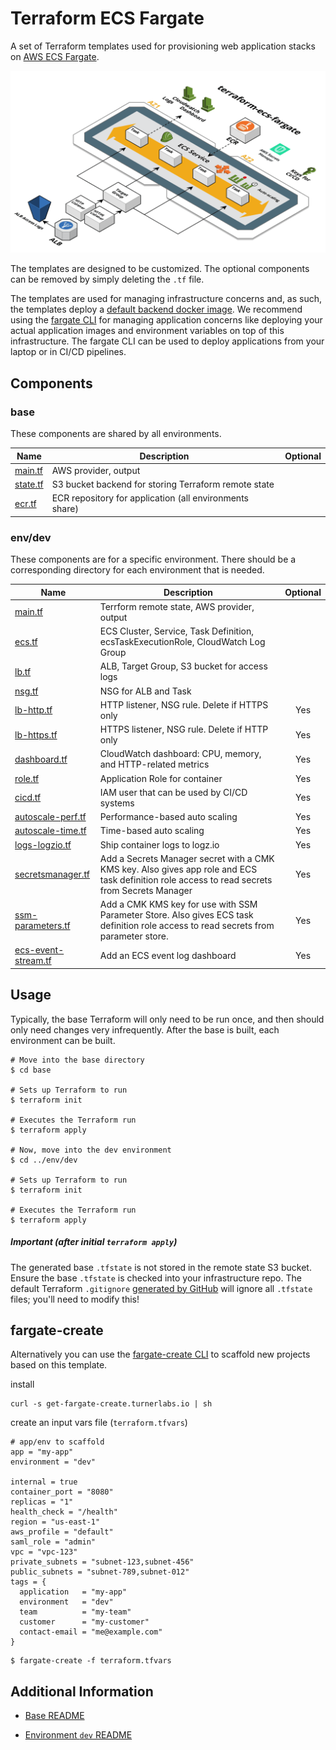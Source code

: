 # Terraform ECS Fargate

A set of Terraform templates used for provisioning web application stacks on [AWS ECS Fargate][fargate].

![diagram](diagram.png)

The templates are designed to be customized.  The optional components can be removed by simply deleting the `.tf` file.

The templates are used for managing infrastructure concerns and, as such, the templates deploy a [default backend docker image](env/dev/ecs.tf#L26).  We recommend using the [fargate CLI](https://github.com/turnerlabs/fargate) for managing application concerns like deploying your actual application images and environment variables on top of this infrastructure.  The fargate CLI can be used to deploy applications from your laptop or in CI/CD pipelines.

## Components

### base

These components are shared by all environments.

| Name | Description | Optional |
|------|-------------|:---:|
| [main.tf][bm] | AWS provider, output |  |
| [state.tf][bs] | S3 bucket backend for storing Terraform remote state  |  |
| [ecr.tf][be] | ECR repository for application (all environments share)  |  ||

### env/dev

These components are for a specific environment. There should be a corresponding directory for each environment
that is needed.

| Name | Description | Optional |
|------|-------------|:----:|
| [main.tf][edm] | Terrform remote state, AWS provider, output |  |
| [ecs.tf][ede] | ECS Cluster, Service, Task Definition, ecsTaskExecutionRole, CloudWatch Log Group |  |
| [lb.tf][edl] | ALB, Target Group, S3 bucket for access logs  |  |
| [nsg.tf][edn] | NSG for ALB and Task |  |
| [lb-http.tf][edlhttp] | HTTP listener, NSG rule. Delete if HTTPS only | Yes |
| [lb-https.tf][edlhttps] | HTTPS listener, NSG rule. Delete if HTTP only | Yes |
| [dashboard.tf][edd] | CloudWatch dashboard: CPU, memory, and HTTP-related metrics | Yes |
| [role.tf][edr] | Application Role for container | Yes |
| [cicd.tf][edc] | IAM user that can be used by CI/CD systems | Yes |
| [autoscale-perf.tf][edap] | Performance-based auto scaling | Yes |
| [autoscale-time.tf][edat] | Time-based auto scaling | Yes |
| [logs-logzio.tf][edll] | Ship container logs to logz.io | Yes |
| [secretsmanager.tf][edsm] | Add a Secrets Manager secret with a CMK KMS key. Also gives app role and ECS task definition role access to read secrets from Secrets Manager | Yes |
| [ssm-parameters.tf][edsm] | Add a CMK KMS key for use with SSM Parameter Store. Also gives ECS task definition role access to read secrets from parameter store. | Yes |
| [ecs-event-stream.tf][ees] | Add an ECS event log dashboard | Yes |


## Usage

Typically, the base Terraform will only need to be run once, and then should only
need changes very infrequently. After the base is built, each environment can be built.

```
# Move into the base directory
$ cd base

# Sets up Terraform to run
$ terraform init

# Executes the Terraform run
$ terraform apply

# Now, move into the dev environment
$ cd ../env/dev

# Sets up Terraform to run
$ terraform init

# Executes the Terraform run
$ terraform apply
```

##### Important (after initial `terraform apply`)

The generated base `.tfstate` is not stored in the remote state S3 bucket. Ensure the base `.tfstate` is checked into your infrastructure repo. The default Terraform `.gitignore` [generated by GitHub](https://github.com/github/gitignore/blob/master/Terraform.gitignore) will ignore all `.tfstate` files; you'll need to modify this!

## fargate-create

Alternatively you can use the [fargate-create CLI](https://github.com/turnerlabs/fargate-create) to scaffold new projects based on this template.

install
```shell
curl -s get-fargate-create.turnerlabs.io | sh
```

create an input vars file (`terraform.tfvars`)
```hcl
# app/env to scaffold
app = "my-app"
environment = "dev"

internal = true
container_port = "8080"
replicas = "1"
health_check = "/health"
region = "us-east-1"
aws_profile = "default"
saml_role = "admin"
vpc = "vpc-123"
private_subnets = "subnet-123,subnet-456"
public_subnets = "subnet-789,subnet-012"
tags = {
  application   = "my-app"
  environment   = "dev"
  team          = "my-team"
  customer      = "my-customer"
  contact-email = "me@example.com"
}
```

```shell
$ fargate-create -f terraform.tfvars
```


## Additional Information

+ [Base README][base]

+ [Environment `dev` README][env-dev]



[fargate]: https://aws.amazon.com/fargate/
[bm]: ./base/main.tf
[bs]: ./base/state.tf
[be]: ./base/ecr.tf
[edm]: ./env/dev/main.tf
[ede]: ./env/dev/ecs.tf
[edl]: ./env/dev/lb.tf
[edn]: ./env/dev/nsg.tf
[edlhttp]: ./env/dev/lb-http.tf
[edlhttps]: ./env/dev/lb-https.tf
[edd]: ./env/dev/dashboard.tf
[edr]: ./env/dev/role.tf
[edc]: ./env/dev/cicd.tf
[edap]: ./env/dev/autoscale-perf.tf
[edat]: ./env/dev/autoscale-time.tf
[edll]: ./env/dev/logs-logzio.tf
[edsm]: ./env/dev/secretsmanager.tf
[ees]: ./env/dev/ecs-event-stream.tf
[base]: ./base/README.md
[env-dev]: ./env/dev/README.md
